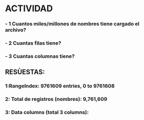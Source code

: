 # ACTIVIDAD
### - 1 Cuantos miles/millones de nombres tiene cargado el archivo?
### - 2 Cuantas filas tiene?
### - 3 Cuantas columnas tiene?

## RESÙESTAS:

### 1:RangeIndex: 9761609 entries, 0 to 9761608
### 2: Total de registros (nombres): 9,761,609
### 3: Data columns (total 3 columns):
